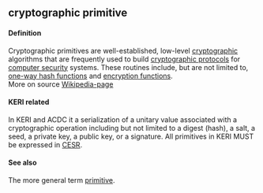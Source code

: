 ## cryptographic primitive

<h4>Definition</h4><p>Cryptographic primitives are well-established, low-level <a href="https://en.wikipedia.org/wiki/Cryptography">cryptographic</a> algorithms that are frequently used to build <a href="https://en.wikipedia.org/wiki/Cryptographic_protocol">cryptographic protocols</a> for <a href="https://en.wikipedia.org/wiki/Computer_security">computer security</a> systems. These routines include, but are not limited to, <a href="https://en.wikipedia.org/wiki/One-way_hash_function">one-way hash functions</a> and <a href="https://en.wikipedia.org/wiki/Cipher">encryption functions</a>.<br>More on source <a href="https://en.wikipedia.org/wiki/Cryptographic_primitive">Wikipedia-page</a></p><h4>KERI related</h4><p>In KERI and ACDC it a serialization of a unitary value associated with a cryptographic operation including but not limited to a digest (hash), a salt, a seed, a private key, a public key, or a signature. All primitives in KERI MUST be expressed in <a href="composable-event-streaming-representation">CESR</a>.</p><h4>See also</h4><p>The more general term <a href="primitive">primitive</a>.</p>

